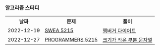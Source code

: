 ### 알고리즘 스터디

<table>
    <tr>
        <th>날짜</th>
        <th>문제</th>
        <th>풀이</th>
    </tr>
    <tr>
        <td>2022-12-19</td>
        <td><a href="https://swexpertacademy.com/main/code/problem/problemDetail.do?contestProbId=AWT-lPB6dHUDFAVT">SWEA 5215</a></td>
        <td><a href="https://github.com/SunghyunKim9744/Algorithm_Study/tree/master/2022-12-19">햄버거 다이어트</a></td>
    </tr>
    <tr>
        <td>2022-12-27</td>
        <td><a href="https://school.programmers.co.kr/learn/courses/30/lessons/147355">PROGRAMMERS 5215</a></td>
        <td><a href="https://github.com/SunghyunKim9744/Algorithm_Study/tree/master/2022-12-27">크기가 작은 부분 문자열</a></td>
    </tr>
</table>
